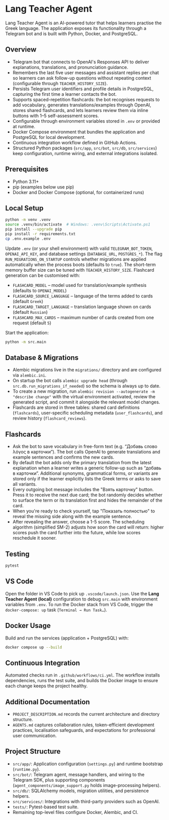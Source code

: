# Lang Teacher Agent

Lang Teacher Agent is an AI-powered tutor that helps learners practise the Greek language. The application exposes its functionality through a Telegram bot and is built with Python, Docker, and PostgreSQL.

## Overview

- Telegram bot that connects to OpenAI's Responses API to deliver explanations, translations, and pronunciation guidance.
- Remembers the last five user messages and assistant replies per chat so learners can ask follow-up questions without repeating context (configurable through `TEACHER_HISTORY_SIZE`).
- Persists Telegram user identifiers and profile details in PostgreSQL, capturing the first time a learner contacts the bot.
- Supports spaced-repetition flashcards: the bot recognises requests to add vocabulary, generates translations/examples through OpenAI, stores shared flashcards, and lets learners review them via inline buttons with 1–5 self-assessment scores.
- Configurable through environment variables stored in `.env` or provided at runtime.
- Docker Compose environment that bundles the application and PostgreSQL for local development.
- Continuous integration workflow defined in GitHub Actions.
- Structured Python packages (`src/app`, `src/bot`, `src/db`, `src/services`) keep configuration, runtime wiring, and external integrations isolated.

## Prerequisites

- Python 3.11+
- pip (examples below use pip)
- Docker and Docker Compose (optional, for containerized runs)

## Local Setup

```bash
python -m venv .venv
source .venv/bin/activate  # Windows: .venv\Scripts\Activate.ps1
pip install --upgrade pip
pip install -r requirements.txt
cp .env.example .env
```

Update `.env` (or your shell environment) with valid `TELEGRAM_BOT_TOKEN`, `OPENAI_API_KEY`, and database settings (`DATABASE_URL`, `POSTGRES_*`). The flag `RUN_MIGRATIONS_ON_STARTUP` controls whether migrations are applied automatically when the process boots (defaults to `true`). The short-term memory buffer size can be tuned with `TEACHER_HISTORY_SIZE`. Flashcard generation can be customised with:

- `FLASHCARD_MODEL` – model used for translation/example synthesis (defaults to `OPENAI_MODEL`)
- `FLASHCARD_SOURCE_LANGUAGE` – language of the terms added to cards (default `Greek`)
- `FLASHCARD_TARGET_LANGUAGE` – translation language shown on cards (default `Russian`)
- `FLASHCARD_MAX_CARDS` – maximum number of cards created from one request (default `5`)

Start the application:

```bash
python -m src.main
```

## Database & Migrations

- Alembic migrations live in the `migrations/` directory and are configured via `alembic.ini`.
- On startup the bot calls `alembic upgrade head` (through `src.db.run_migrations_if_needed`) so the schema is always up to date.
- To create a new migration, run `alembic revision --autogenerate -m "describe change"` with the virtual environment activated, review the generated script, and commit it alongside the relevant model changes.
- Flashcards are stored in three tables: shared card definitions (`flashcards`), user-specific scheduling metadata (`user_flashcards`), and review history (`flashcard_reviews`).

## Flashcards

- Ask the bot to save vocabulary in free-form text (e.g. “Добавь слово λόγος в карточки”). The bot calls OpenAI to generate translations and example sentences and confirms the new cards.
- By default the bot adds only the primary translation from the latest explanation when a learner writes a generic follow-up such as “добавь в карточки”. Additional synonyms, grammatical forms, or variants are stored only if the learner explicitly lists the Greek terms or asks to save all variants.
- Every outgoing bot message includes the "Взять карточку" button. Press it to receive the next due card; the bot randomly decides whether to surface the term or its translation first and hides the remainder of the card.
- When you're ready to check yourself, tap "Показать полностью" to reveal the missing side along with the example sentence.
- After revealing the answer, choose a 1-5 score. The scheduling algorithm (simplified SM-2) adjusts how soon the card will return: higher scores push the card further into the future, while low scores reschedule it sooner.

## Testing

```bash
pytest
```

## VS Code

Open the folder in VS Code to pick up `.vscode/launch.json`. Use the **Lang Teacher Agent (local)** configuration to debug `src.main` with environment variables from `.env`. To run the Docker stack from VS Code, trigger the `docker-compose: up` task (`Terminal → Run Task…`).

## Docker Usage

Build and run the services (application + PostgreSQL) with:

```bash
docker compose up --build
```

## Continuous Integration

Automated checks run in `.github/workflows/ci.yml`. The workflow installs dependencies, runs the test suite, and builds the Docker image to ensure each change keeps the project healthy.

## Additional Documentation

- `PROJECT_DESCRIPTION.md` records the current architecture and directory structure.
- `AGENTS.md` captures collaboration rules, token-efficient development practices, localisation safeguards, and expectations for professional user communication.

## Project Structure

- `src/app/`: Application configuration (`settings.py`) and runtime bootstrap (`runtime.py`).
- `src/bot/`: Telegram agent, message handlers, and wiring to the Telegram SDK, plus supporting components (`agent_components/image_support.py` holds image-processing helpers).
- `src/db/`: SQLAlchemy models, migration utilities, and persistence helpers.
- `src/services/`: Integrations with third-party providers such as OpenAI.
- `tests/`: Pytest-based test suite.
- Remaining top-level files configure Docker, Alembic, and CI.
